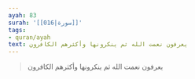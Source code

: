 ```yaml
---
ayah: 83
surah: '[[016|سورة]]'
tags:
- quran/ayah
text: يعرفون نعمت الله ثم ينكرونها وأكثرهم الكافرون
---
```

> يعرفون نعمت الله ثم ينكرونها وأكثرهم الكافرون
